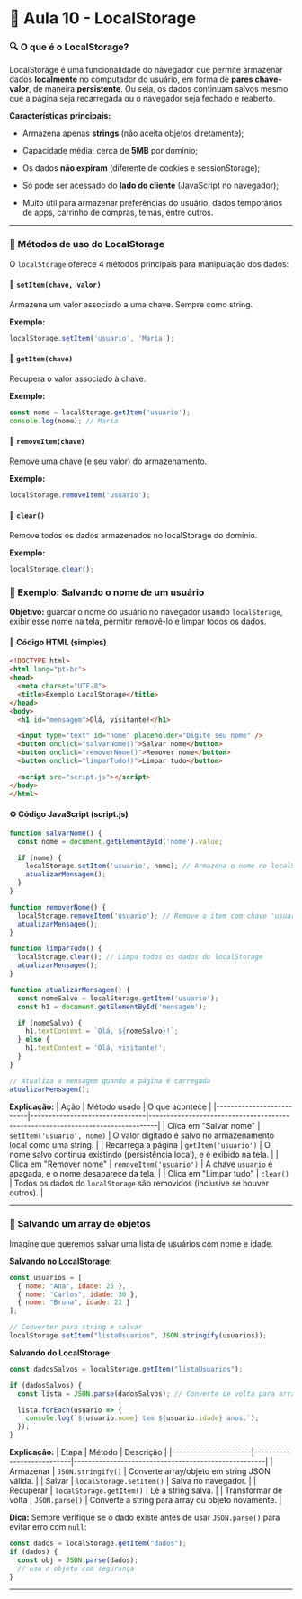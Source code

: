 # 📘 Aula 10 - LocalStorage

### 🔍 O que é o LocalStorage?
LocalStorage é uma funcionalidade do navegador que permite armazenar dados **localmente** no computador do usuário, em forma de **pares chave-valor**, de maneira **persistente**. Ou seja, os dados continuam salvos mesmo que a página seja recarregada ou o navegador seja fechado e reaberto.

**Características principais:**
- Armazena apenas **strings** (não aceita objetos diretamente);

- Capacidade média: cerca de **5MB** por domínio;

- Os dados **não expiram** (diferente de cookies e sessionStorage);

- Só pode ser acessado do **lado do cliente** (JavaScript no navegador);

- Muito útil para armazenar preferências do usuário, dados temporários de apps, carrinho de compras, temas, entre outros.

---

### 🔵 Métodos de uso do LocalStorage
O `localStorage` oferece 4 métodos principais para manipulação dos dados:

#### 🔹 `setItem(chave, valor)`
Armazena um valor associado a uma chave. Sempre como string.

**Exemplo:**
```js
localStorage.setItem('usuario', 'Maria');
```

#### 🔹 `getItem(chave)`
Recupera o valor associado à chave.

**Exemplo:**
```js
const nome = localStorage.getItem('usuario');
console.log(nome); // Maria
```

#### 🔹 `removeItem(chave)`
Remove uma chave (e seu valor) do armazenamento.

**Exemplo:**
```js
localStorage.removeItem('usuario');
```

#### 🔹 `clear()`
Remove todos os dados armazenados no localStorage do domínio.

**Exemplo:**
```js
localStorage.clear();
```

### 🔵 Exemplo: Salvando o nome de um usuário
**Objetivo:** guardar o nome do usuário no navegador usando `localStorage`, exibir esse nome na tela, permitir removê-lo e limpar todos os dados.

#### 🧱 Código HTML (simples)
```html
<!DOCTYPE html>
<html lang="pt-br">
<head>
  <meta charset="UTF-8">
  <title>Exemplo LocalStorage</title>
</head>
<body>
  <h1 id="mensagem">Olá, visitante!</h1>

  <input type="text" id="nome" placeholder="Digite seu nome" />
  <button onclick="salvarNome()">Salvar nome</button>
  <button onclick="removerNome()">Remover nome</button>
  <button onclick="limparTudo()">Limpar tudo</button>

  <script src="script.js"></script>
</body>
</html>
```

#### ⚙️ Código JavaScript (script.js)
```js
function salvarNome() {
  const nome = document.getElementById('nome').value;

  if (nome) {
    localStorage.setItem('usuario', nome); // Armazena o nome no localStorage
    atualizarMensagem();
  }
}

function removerNome() {
  localStorage.removeItem('usuario'); // Remove o item com chave 'usuario'
  atualizarMensagem();
}

function limparTudo() {
  localStorage.clear(); // Limpa todos os dados do localStorage
  atualizarMensagem();
}

function atualizarMensagem() {
  const nomeSalvo = localStorage.getItem('usuario');
  const h1 = document.getElementById('mensagem');

  if (nomeSalvo) {
    h1.textContent = `Olá, ${nomeSalvo}!`;
  } else {
    h1.textContent = 'Olá, visitante!';
  }
}

// Atualiza a mensagem quando a página é carregada
atualizarMensagem();
```

**Explicação:**
| Ação                     | Método usado                   | O que acontece                                                                 |
|--------------------------|--------------------------------|--------------------------------------------------------------------------------|
| Clica em "Salvar nome"   | `setItem('usuario', nome)`     | O valor digitado é salvo no armazenamento local como uma string.              |
| Recarrega a página       | `getItem('usuario')`           | O nome salvo continua existindo (persistência local), e é exibido na tela.    |
| Clica em "Remover nome"  | `removeItem('usuario')`        | A chave `usuario` é apagada, e o nome desaparece da tela.                     |
| Clica em "Limpar tudo"   | `clear()`                      | Todos os dados do `localStorage` são removidos (inclusive se houver outros).  |

---

### 🔵 Salvando um array de objetos
Imagine que queremos salvar uma lista de usuários com nome e idade.

**Salvando no LocalStorage:**
```js
const usuarios = [
  { nome: "Ana", idade: 25 },
  { nome: "Carlos", idade: 30 },
  { nome: "Bruna", idade: 22 }
];

// Converter para string e salvar
localStorage.setItem("listaUsuarios", JSON.stringify(usuarios));
```

**Salvando do LocalStorage:**
```js
const dadosSalvos = localStorage.getItem("listaUsuarios");

if (dadosSalvos) {
  const lista = JSON.parse(dadosSalvos); // Converte de volta para array de objetos

  lista.forEach(usuario => {
    console.log(`${usuario.nome} tem ${usuario.idade} anos.`);
  });
}
```

**Explicação:**
| Etapa                | Método                    | Descrição                                           |
|----------------------|---------------------------|-----------------------------------------------------|
| Armazenar            | `JSON.stringify()`         | Converte array/objeto em string JSON válida.        |
| Salvar               | `localStorage.setItem()`   | Salva no navegador.                                 |
| Recuperar            | `localStorage.getItem()`   | Lê a string salva.                                  |
| Transformar de volta | `JSON.parse()`             | Converte a string para array ou objeto novamente.   |

**Dica:** Sempre verifique se o dado existe antes de usar `JSON.parse()` para evitar erro com `null`:

```js
const dados = localStorage.getItem("dados");
if (dados) {
  const obj = JSON.parse(dados);
  // usa o objeto com segurança
}
```

---